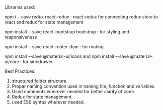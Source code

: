Libraries used:

npm i --save redux react-redux : react-redux for connecting redux store to react and redux for state management

npm install --save react-bootstrap bootstrap : for styling and responsiveness

npm install --save react-router-dom : for routing

npm install --save @material-ui/icons and npm install --save @material-ui/core : for sidedrawer

Best Practices:
1) structured folder structure.
2) Proper naming convention used in naming file, function and variables.
3) Used comments wherever needed for better clarity of code.
4) Redux for state management.
5) used ES6 syntax wherever needed.
